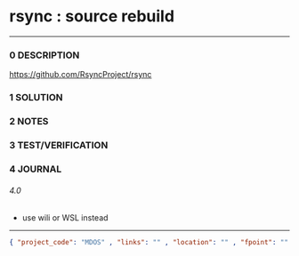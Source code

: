 # rsync : source rebuild

--------------------------------

### 0 DESCRIPTION

https://github.com/RsyncProject/rsync

### 1 SOLUTION

### 2 NOTES

### 3 TEST/VERIFICATION

### 4 JOURNAL

###### 4.0

- use wili or WSL instead

--------------------------------

```json
{ "project_code": "MDOS" , "links": "" , "location": "" , "fpoint": "" }
```
